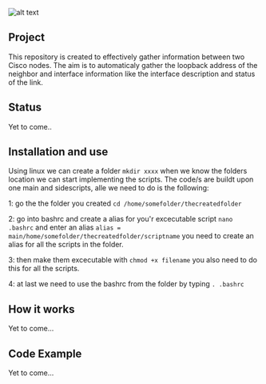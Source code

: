 ![alt text](https://imgur.com/LxImKqy.png)

## Project
This repository is created to effectively gather information between two Cisco nodes. The aim is to automaticaly gather the loopback address of the neighbor and interface information like the interface description and status of the link. 

## Status 
Yet to come.. 

## Installation and use
Using linux we can create a folder ```mkdir xxxx``` when we know the folders location we can start implementing the scripts. The code/s are buildt upon one main and sidescripts, alle we need to do is the following: 

1: go the the folder you created ```cd /home/somefolder/thecreatedfolder```

2: go into bashrc and create a alias for you'r excecutable script ```nano .bashrc``` and enter an alias ```alias = main/home/somefolder/thecreatedfolder/scriptname``` you need to create an alias for all the scripts in the folder. 

3: then make them excecutable with ```chmod +x filename``` you also need to do this for all the scripts.

4: at last we need to use the bashrc from the folder by typing ```. .bashrc```

## How it works
Yet to come... 

## Code Example
Yet to come...

